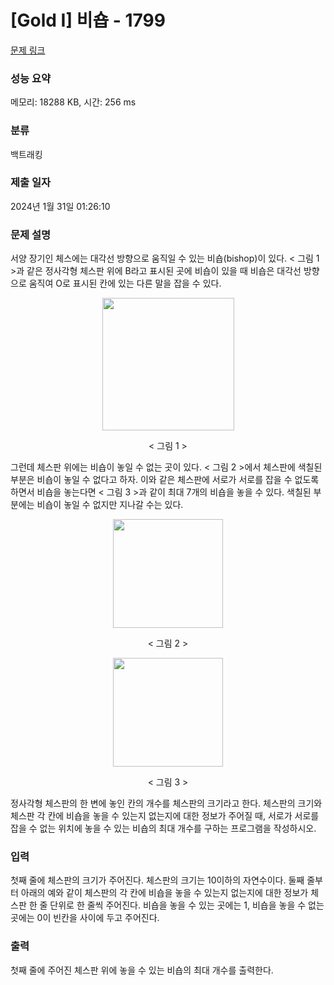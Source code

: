 # [Gold I] 비숍 - 1799 

[문제 링크](https://www.acmicpc.net/problem/1799) 

### 성능 요약

메모리: 18288 KB, 시간: 256 ms

### 분류

백트래킹

### 제출 일자

2024년 1월 31일 01:26:10

### 문제 설명

<p>서양 장기인 체스에는 대각선 방향으로 움직일 수 있는 비숍(bishop)이 있다. < 그림 1 >과 같은 정사각형 체스판 위에 B라고 표시된 곳에 비숍이 있을 때 비숍은 대각선 방향으로 움직여 O로 표시된 칸에 있는 다른 말을 잡을 수 있다.</p>

<p style="text-align: center;"><img alt="" src="https://upload.acmicpc.net/c3f4ac55-3e37-4bed-a381-7d407b2f9b4f/-/preview/" style="width: 211px; height: 212px;"></p>

<p style="text-align: center;">< 그림 1 ></p>

<p>그런데 체스판 위에는 비숍이 놓일 수 없는 곳이 있다. < 그림 2 >에서 체스판에 색칠된 부분은 비숍이 놓일 수 없다고 하자. 이와 같은 체스판에 서로가 서로를 잡을 수 없도록 하면서 비숍을 놓는다면 < 그림 3 >과 같이 최대 7개의 비숍을 놓을 수 있다.  색칠된 부분에는 비숍이 놓일 수 없지만 지나갈 수는 있다.</p>

<p style="text-align: center;"><img alt="" src="https://upload.acmicpc.net/3d44f5a2-bd28-41bd-9959-0f8f8bfbff3f/-/preview/" style="width: 176px; height: 174px;"></p>

<p style="text-align: center;">< 그림 2 ></p>

<p style="text-align: center;"><img alt="" src="https://upload.acmicpc.net/49405f78-09c9-4220-8687-ec3269dd6c1b/-/preview/" style="width: 176px; height: 174px;"></p>

<p style="text-align: center;">< 그림 3 ></p>

<p>정사각형 체스판의 한 변에 놓인 칸의 개수를 체스판의 크기라고 한다. 체스판의 크기와 체스판 각 칸에 비숍을 놓을 수 있는지 없는지에 대한 정보가 주어질 때, 서로가 서로를 잡을 수 없는 위치에 놓을 수 있는 비숍의 최대 개수를 구하는 프로그램을 작성하시오.</p>

### 입력 

 <p>첫째 줄에 체스판의 크기가 주어진다. 체스판의 크기는 10이하의 자연수이다. 둘째 줄부터 아래의 예와 같이 체스판의 각 칸에 비숍을 놓을 수 있는지 없는지에 대한 정보가 체스판 한 줄 단위로 한 줄씩 주어진다. 비숍을 놓을 수 있는 곳에는 1, 비숍을 놓을 수 없는 곳에는 0이 빈칸을 사이에 두고 주어진다.</p>

### 출력 

 <p>첫째 줄에 주어진 체스판 위에 놓을 수 있는 비숍의 최대 개수를 출력한다.</p>

